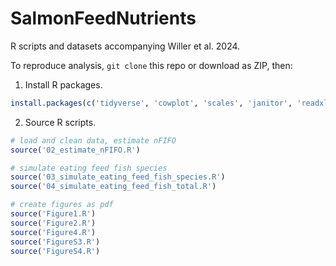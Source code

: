 # SalmonFeedNutrients



R scripts and datasets accompanying Willer et al. 2024. 



To reproduce analysis, ```git clone``` this repo or download as ZIP, then:

1. Install R packages.

```R
install.packages(c('tidyverse', 'cowplot', 'scales', 'janitor', 'readxl', 'ggridges', 'ggradar', 'Hmisc'))
```

2. Source R scripts.

```R
# load and clean data, estimate nFIFO
source('02_estimate_nFIFO.R')

# simulate eating feed fish species
source('03_simulate_eating_feed_fish_species.R')
source('04_simulate_eating_feed_fish_total.R')

# create figures as pdf
source('Figure1.R')
source('Figure2.R')
source('Figure4.R')
source('FigureS3.R')
source('FigureS4.R')
```

